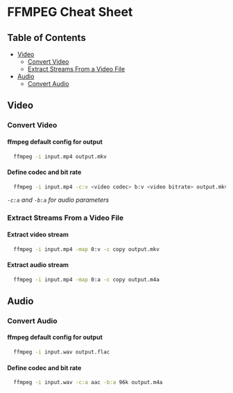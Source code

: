 # FFMPEG Cheat Sheet

## Table of Contents

- [Video](#video)
  - [Convert Video](#convert-video)
  - [Extract Streams From a Video File](#extract-streams-from-a-video-file)
- [Audio](#audio)
  - [Convert Audio](#convert-audio)

## Video

### Convert Video

#### ffmpeg default config for output
```bash
  ffmpeg -i input.mp4 output.mkv
```

#### Define codec and bit rate
```bash
  ffmpeg -i input.mp4 -c:v <video codec> b:v <video bitrate> output.mkv
```
_`-c:a` and `-b:a` for audio parameters_

### Extract Streams From a Video File

#### Extract video stream
```bash
  ffmpeg -i input.mp4 -map 0:v -c copy output.mkv
```

#### Extract audio stream
```bash
  ffmpeg -i input.mp4 -map 0:a -c copy output.m4a
```

## Audio

### Convert Audio

#### ffmpeg default config for output
```bash
  ffmpeg -i input.wav output.flac
```

#### Define codec and bit rate
```bash
  ffmpeg -i input.wav -c:a aac -b:a 96k output.m4a
```